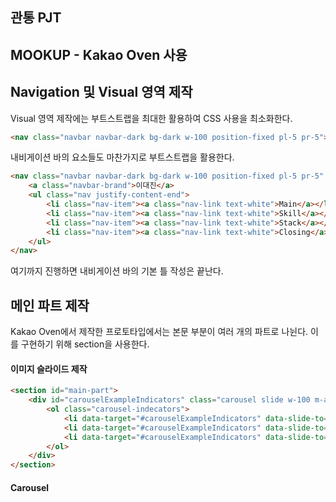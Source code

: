 ## 관통 PJT

## MOOKUP - Kakao Oven 사용

## Navigation 및 Visual 영역 제작
Visual 영역 제작에는 부트스트랩을 최대한 활용하여 CSS 사용을 최소화한다.
```html
<nav class="navbar navbar-dark bg-dark w-100 position-fixed pl-5 pr-5">
```
내비게이션 바의 요소들도 마찬가지로 부트스트랩을 활용한다.
```html
<nav class="navbar navbar-dark bg-dark w-100 position-fixed pl-5 pr-5" style="z-index: 99;">
    <a class="navbar-brand">이대진</a>
    <ul class="nav justify-content-end">
        <li class="nav-item"><a class="nav-link text-white">Main</a></li>
        <li class="nav-item"><a class="nav-link text-white">Skill</a></li>
        <li class="nav-item"><a class="nav-link text-white">Stack</a></li>
        <li class="nav-item"><a class="nav-link text-white">Closing</a></li>
    </ul>
</nav>
```
여기까지 진행하면 내비게이션 바의 기본 틀 작성은 끝난다.

## 메인 파트 제작
Kakao Oven에서 제작한 프로토타입에서는 본문 부분이 여러 개의 파트로 나뉜다.
이를 구현하기 위해 section을 사용한다.

#### 이미지 슬라이드 제작
```html
<section id="main-part">
    <div id="carouselExampleIndicators" class="carousel slide w-100 m-auto" data-ride="carousel">
        <ol class="carousel-indecators">
            <li data-target="#carouselExampleIndicators" data-slide-to="0" class="active"></li>
            <li data-target="#carouselExampleIndicators" data-slide-to="1"></li>
            <li data-target="#carouselExampleIndicators" data-slide-to="2"></li>
        </ol>
    </div>
</section>
```

#### Carousel